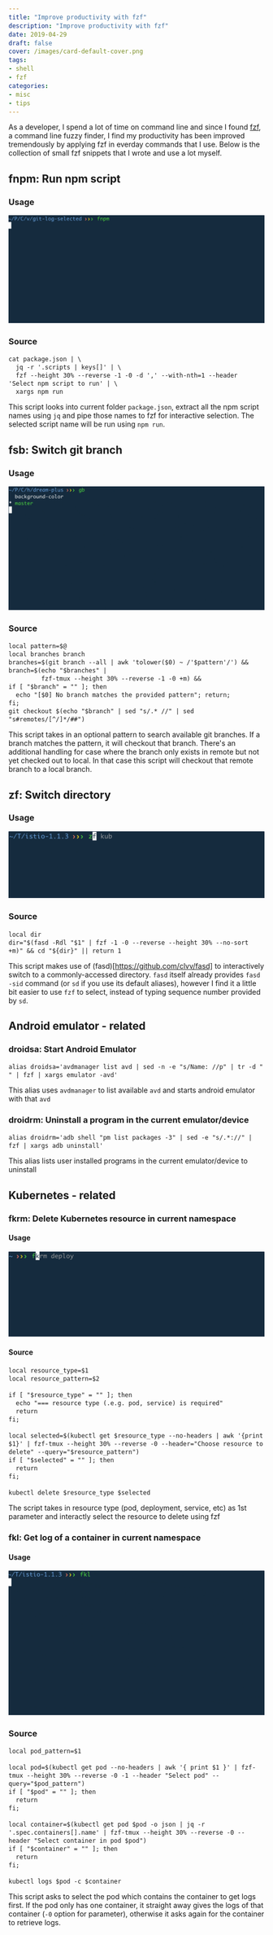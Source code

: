 ```yaml
---
title: "Improve productivity with fzf"
description: "Improve productivity with fzf"
date: 2019-04-29
draft: false
cover: /images/card-default-cover.png
tags:
- shell
- fzf
categories:
- misc
- tips
---
```


As a developer, I spend a lot of time on command line and since I found [fzf](https://github.com/junegunn/fzf), a command line fuzzy finder, I find my productivity has been improved tremendously by applying fzf in everday commands that I use. Below is the collection of small fzf snippets that I wrote and use a lot myself.

## fnpm: Run npm script

### Usage

![](images/fzf-fnpm.gif "fnpm demo")

### Source

``` shell
cat package.json | \
  jq -r '.scripts | keys[]' | \
  fzf --height 30% --reverse -1 -0 -d ',' --with-nth=1 --header 'Select npm script to run' | \
  xargs npm run
```

This script looks into current folder `package.json`, extract all the npm script names using `jq` and pipe those names to fzf for interactive selection. The selected script name will be run using `npm run`.

## fsb: Switch git branch

### Usage

![](images/fzf-fsb.gif "fsb demo")

### Source

``` shell
local pattern=$@
local branches branch
branches=$(git branch --all | awk 'tolower($0) ~ /'$pattern'/') &&
branch=$(echo "$branches" |
         fzf-tmux --height 30% --reverse -1 -0 +m) &&
if [ "$branch" = "" ]; then
  echo "[$0] No branch matches the provided pattern"; return;
fi;
git checkout $(echo "$branch" | sed "s/.* //" | sed "s#remotes/[^/]*/##")
```

This script takes in an optional pattern to search available git branches. If a branch matches the pattern, it will checkout that branch. There's an additional handling for case where the branch only exists in remote but not yet checked out to local. In that case this script will checkout that remote branch to a local branch.

## zf: Switch directory

### Usage

![](images/fzf-zf.gif "zf demo")

### Source

``` shell
local dir
dir="$(fasd -Rdl "$1" | fzf -1 -0 --reverse --height 30% --no-sort +m)" && cd "${dir}" || return 1
```

This script makes use of (fasd)[https://github.com/clvv/fasd] to interactively switch to a commonly-accessed directory. `fasd` itself already provides `fasd -sid` command (or `sd` if you use its default aliases), however I find it a little bit easier to use `fzf` to select, instead of typing sequence number provided by `sd`.

## Android emulator - related

### droidsa: Start Android Emulator

``` shell
alias droidsa='avdmanager list avd | sed -n -e "s/Name: //p" | tr -d " " | fzf | xargs emulator -avd'
```

This alias uses `avdmanager` to list available `avd` and starts android emulator with that `avd`

### droidrm: Uninstall a program in the current emulator/device

``` shell
alias droidrm='adb shell "pm list packages -3" | sed -e "s/.*://" |  fzf | xargs adb uninstall'
```

This alias lists user installed programs in the current emulator/device to uninstall

## Kubernetes - related

### fkrm: Delete Kubernetes resource in current namespace

#### Usage

![](images/fzf-fkrm.gif "fkrm demo")

#### Source

``` shell
local resource_type=$1
local resource_pattern=$2

if [ "$resource_type" = "" ]; then
  echo "=== resource type (.e.g. pod, service) is required"
  return
fi;

local selected=$(kubectl get $resource_type --no-headers | awk '{print $1}' | fzf-tmux --height 30% --reverse -0 --header="Choose resource to delete" --query="$resource_pattern")
if [ "$selected" = "" ]; then
  return
fi;

kubectl delete $resource_type $selected
```

The script takes in resource type (pod, deployment, service, etc) as 1st parameter and interactly select the resource to delete using fzf

### fkl: Get log of a container in current namespace

#### Usage

![](images/fzf-fkl.gif "fkl demo")

### Source

``` shell
local pod_pattern=$1

local pod=$(kubectl get pod --no-headers | awk '{ print $1 }' | fzf-tmux --height 30% --reverse -0 -1 --header "Select pod" --query="$pod_pattern")
if [ "$pod" = "" ]; then
  return
fi;

local container=$(kubectl get pod $pod -o json | jq -r '.spec.containers[].name' | fzf-tmux --height 30% --reverse -0 --header "Select container in pod $pod")
if [ "$container" = "" ]; then
  return
fi;

kubectl logs $pod -c $container
```

This script asks to select the pod which contains the container to get logs first. If the pod only has one container, it straight away gives the logs of that container (`-0` option for parameter), otherwise it asks again for the container to retrieve logs.
